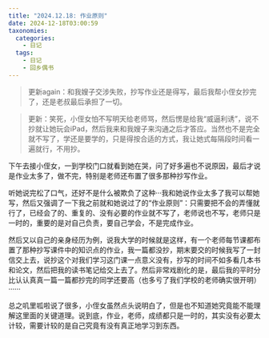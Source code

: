 ```yaml
---
title: "2024.12.18: 作业原则"
date: 2024-12-18T03:00:59
taxonomies:
  categories:
    - 日记
  tags:
    - 日记
    - 回乡偶书
---
```


> 更新again：和我嫂子交涉失败，抄写作业还是得写，最后我帮小侄女抄完了，还是老叔最后承担了一切。

> 更新：笑死，小侄女怕不写明天给老师骂，然后愣是给我“威逼利诱”，说不抄就让她玩会iPad，然后我来和我嫂子来沟通之后才答应。当然也不是完全就不写了，学还是要学的，只是得按合适的方式，我让她式每隔段时间看一遍就行，不用抄。

下午去接小侄女，一到学校门口就看到她在哭，问了好多遍也不说原因，最后才说是作业太多了，做不完，特别是老师还布置了很多那种抄写作业。

听她说完松了口气，还好不是什么被欺负了这种···我和她说作业太多了我可以帮她写，然后又强调了一下我之前就和她说过了的“作业原则”：只需要把不会的弄懂就行了，已经会了的、重复的、没有必要的作业就不写了，老师说也不写，老师只是一时的，重要的是对自己负责，要自己学会，不是完成作业。

然后又以自己的亲身经历为例，说我大学的时候就是这样，有一个老师每节课都布置了那种抄写课件中的知识点的作业，我一篇都没抄，期末要交的时候我写了一封信交上去，说抄这个对我们学习这门课一点意义没有，抄写的时间不如多看几本书和论文，然后把我的读书笔记给交上去了。然后非常戏剧化的是，最后我的平时分比认认真真一篇一篇都抄完的同学还要高（也多亏了我们学校的老师确实很开明）······

总之叽里呱啦说了很多，小侄女虽然点头说明白了，但是也不知道她究竟能不能理解这里面的关键道理。说到底，作业，老师，成绩都只是一时的，其实没有必要太计较，需要计较的是自己究竟有没有真正地学习到东西。